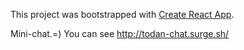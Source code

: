 This project was bootstrapped with [Create React App](https://github.com/facebook/create-react-app).
 
 Mini-chat.=) You can see http://todan-chat.surge.sh/
 
